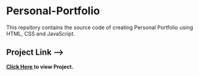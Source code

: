 # Personal-Portfolio

This repsitory contains the source code of creating Personal Portfolio using HTML, CSS and JavaScript.
<br>
<h2>Project Link --></h2><span><a href="https://aniketkumar7.github.io/Calculator-Project-in-HTML-and-CSS/"  target="_blank"><b>Click Here<b> </a> to view Project.</span>

